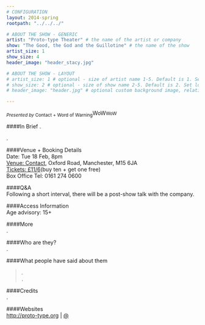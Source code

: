 ```yaml
---
# CONFIGURATION
layout: 2014-spring
rootpath: "../../../"

# ABOUT THE SHOW - GENERIC
artist: "Proto-type Theater" # the name of the artist or company
show: "The Good, the God and the Guillotine" # the name of the show
artist_size: 1
show_size: 4
header_image: "header_stacy.jpg"

# ABOUT THE SHOW - LAYOUT
# artist_size: 1 # optional - size of artist name 1-5. Default is 1. Set longer names to lower values
# show_size: 2 # optional - size of show name 2-5. Default is 2. Set longer names to lower values
# header_image: "header.jpg" # optional custom background image, relative to current page

---
```

<sub>*Presented by* Contact + Word of Warning</sub>WoW<small>WoW</small>      

####In Brief
.             
               
.        
          
####Venue + Booking Details    
Date: Tue 18 Feb, 8pm     
[Venue: Contact](http://contactmcr.com/visit/getting-here), Oxford Road, Manchester, M15 6JA    
[Tickets: £11/6](https://contactmcr.com/whats-on/12664-proto-type-theater-the-good-the-god-and-the-guillotine/booking)(buy ten + get one free)    
Box Office Tel: 0161 274 0600     
        
####Q&A        
Following a short interval, there will be a post-show talk with the company.
                
####Access Information        
Age advisory: 15+        
        
####More            
.            
                  
####Who are they?    
.             
           
####What people have said about them     
>*.*<br>.       
         
####Credits    
.         
    
####Websites        
<http://proto-type.org> | [@](https://twitter.com/Proto_type)